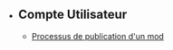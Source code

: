 - ## Compte Utilisateur
    - [Processus de publication d'un mod](/{{route}}/{{version}}/account/process_publish)
